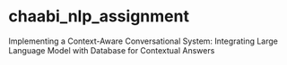 # chaabi_nlp_assignment
Implementing a Context-Aware Conversational System: Integrating Large Language Model with Database for Contextual Answers
